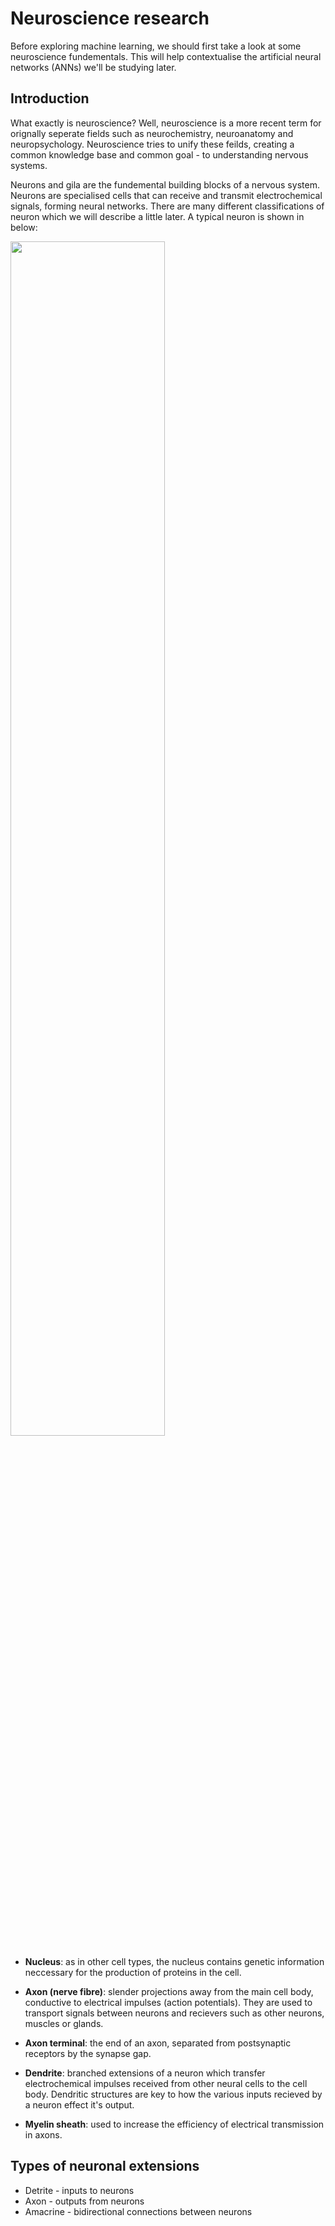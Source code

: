 # Neuroscience research

Before exploring machine learning, we should first take a look at some neuroscience fundementals. This will help contextualise the
artificial neural networks (ANNs) we'll be studying later.


## Introduction

What exactly is neuroscience? Well, neuroscience is a more recent term for orignally seperate fields such as neurochemistry,
neuroanatomy and neuropsychology. Neuroscience tries to unify these feilds, creating a common knowledge base and common goal -
to understanding nervous systems.

Neurons and gila are the fundemental building blocks of a nervous system. Neurons are specialised cells that can receive and
transmit electrochemical signals, forming neural networks. There are many different classifications of neuron which we will
describe a little later. A typical neuron is shown in below:

<p>
  <img width='70%' src='https://teachmeanatomy.info/wp-content/uploads/Structure-of-a-Neurone.jpg'>
</p>

* **Nucleus**: as in other cell types, the nucleus contains genetic information neccessary for the production of proteins in the
  cell.
  
* **Axon (nerve fibre)**: slender projections away from the main cell body, conductive to electrical impulses (action potentials). 
  They are used to transport signals between neurons and recievers such as other neurons, muscles or glands.
  
* **Axon terminal**: the end of an axon, separated from postsynaptic receptors by the synapse gap.

* **Dendrite**: branched extensions of a neuron which transfer electrochemical impulses received from other neural cells to the
  cell body. Dendritic structures are key to how the various inputs recieved by a neuron effect it's output.

* **Myelin sheath**: used to increase the efficiency of electrical transmission in axons.

## Types of neuronal extensions

* Detrite - inputs to neurons
* Axon - outputs from neurons
* Amacrine - bidirectional connections between neurons
